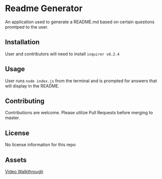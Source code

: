 # Readme Generator

An application used to generate a README.md based on certain questions promtped to the user.

## Installation

User and contributors will need to install `inquirer v8.2.4`

## Usage

User runs `node index.js` from the terminal and is prompted for answers that will display in the README.

## Contributing

Contributions are welcome. Please utilize Pull Requests before merging to master.

## License

No license information for this repo

## Assets

[Video Walkthrough](https://drive.google.com/file/d/11vsURIiYje-RExtfh-lKfsbedy5yQj6d/view)
